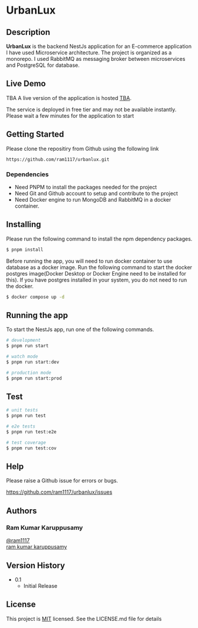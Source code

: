 # UrbanLux

## Description

**UrbanLux** is the backend NestJs application for an E-commerce application
I have used Microservice architecture. The project is organized as a monorepo. I used RabbitMQ as messaging broker between microservices and PostgreSQL for database.

## Live Demo

TBA
A live version of the application is hosted [TBA](TBA).

The service is deployed in free tier and may not be available instantly. Please wait a few minutes for the application to start

## Getting Started

Please clone the repositiry from Github using the following link

```
https://github.com/ram1117/urbanlux.git
```

### Dependencies

- Need PNPM to install the packages needed for the project
- Need Git and Github account to setup and contribute to the project
- Need Docker engine to run MongoDB and RabbitMQ in a docker container.

## Installing

Please run the following command to install the npm dependency packages.

```bash
$ pnpm install
```

Before running the app, you will need to run docker container to use database as a docker image. Run the following command to start the docker postgres image(Docker Desktop or Docker Engine need to be installed for this). If you have postgres installed in your system, you do not need to run the docker.

```bash
$ docker compose up -d
```

## Running the app

To start the NestJs app, run one of the following commands.

```bash
# development
$ pnpm run start

# watch mode
$ pnpm run start:dev

# production mode
$ pnpm run start:prod
```

## Test

```bash
# unit tests
$ pnpm run test

# e2e tests
$ pnpm run test:e2e

# test coverage
$ pnpm run test:cov
```

## Help

Please raise a Github issue for errors or bugs.

https://github.com/ram1117/urbanlux/issues

## Authors

### Ram Kumar Karuppusamy

[@ram1117](https://github.com/ram1117) <br />
[ram kumar karuppusamy](https://www.linkedin.com/in/ram-kumar-karuppusamy/)

## Version History

- 0.1
  - Initial Release

## License

This project is [MIT](./LICENSE) licensed. See the LICENSE.md file for details
